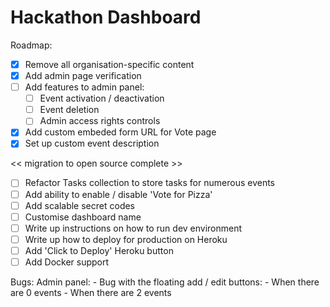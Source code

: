 # Hackathon Dashboard

Roadmap:
- [X] Remove all organisation-specific content
- [X] Add admin page verification
- [ ] Add features to admin panel:
    - [ ] Event activation / deactivation
    - [ ] Event deletion
    - [ ] Admin access rights controls
- [X] Add custom embeded form URL for Vote page
- [X] Set up custom event description

<< migration to open source complete >>
- [ ] Refactor Tasks collection to store tasks for numerous events
- [ ] Add ability to enable / disable 'Vote for Pizza'
- [ ] Add scalable secret codes
- [ ] Customise dashboard name   
- [ ] Write up instructions on how to run dev environment
- [ ] Write up how to deploy for production on Heroku
- [ ] Add 'Click to Deploy' Heroku button
- [ ] Add Docker support

Bugs:
    Admin panel:
    - Bug with the floating add / edit buttons:
        - When there are 0 events
        - When there are 2 events